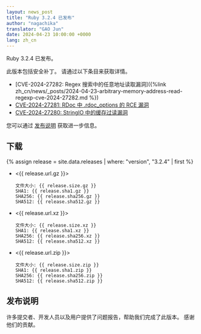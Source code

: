 ```yaml
---
layout: news_post
title: "Ruby 3.2.4 已发布"
author: "nagachika"
translator: "GAO Jun"
date: 2024-04-23 10:00:00 +0000
lang: zh_cn
---
```


Ruby 3.2.4 已发布。

此版本包括安全补丁。
请通过以下条目来获取详情。

* [CVE-2024-27282: Regex 搜索中的任意地址读取漏洞]({%link zh_cn/news/_posts/2024-04-23-arbitrary-memory-address-read-regexp-cve-2024-27282.md %})
* [CVE-2024-27281: RDoc 中 .rdoc_options 的 RCE 漏洞](https://www.ruby-lang.org/zh_cn/news/2024/03/21/rce-rdoc-cve-2024-27281/)
* [CVE-2024-27280: StringIO 中的缓存过读漏洞](https://www.ruby-lang.org/zh_cn/news/2024/03/21/buffer-overread-cve-2024-27280/)

您可以通过 [发布说明](https://github.com/ruby/ruby/releases/tag/v3_2_4) 获取进一步信息。

## 下载

{% assign release = site.data.releases | where: "version", "3.2.4" | first %}

* <{{ release.url.gz }}>

      文件大小: {{ release.size.gz }}
      SHA1: {{ release.sha1.gz }}
      SHA256: {{ release.sha256.gz }}
      SHA512: {{ release.sha512.gz }}

* <{{ release.url.xz }}>

      文件大小: {{ release.size.xz }}
      SHA1: {{ release.sha1.xz }}
      SHA256: {{ release.sha256.xz }}
      SHA512: {{ release.sha512.xz }}

* <{{ release.url.zip }}>

      文件大小: {{ release.size.zip }}
      SHA1: {{ release.sha1.zip }}
      SHA256: {{ release.sha256.zip }}
      SHA512: {{ release.sha512.zip }}

## 发布说明

许多提交者、开发人员以及用户提供了问题报告，帮助我们完成了此版本。
感谢他们的贡献。

